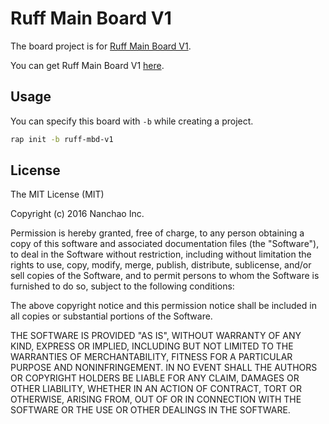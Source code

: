 # Ruff Main Board V1

The board project is for [Ruff Main Board V1](https://rap.ruff.io/devices/ruff-mbd-v1).

You can get Ruff Main Board V1 [here](http://detail.koudaitong.com/show/goods?alias=35wmug7n0nrzf).

## Usage

You can specify this board with `-b` while creating a project.

```bash
rap init -b ruff-mbd-v1
```

## License

The MIT License (MIT)

Copyright (c) 2016 Nanchao Inc.

Permission is hereby granted, free of charge, to any person obtaining a copy of this software and associated documentation files (the "Software"), to deal in the Software without restriction, including without limitation the rights to use, copy, modify, merge, publish, distribute, sublicense, and/or sell copies of the Software, and to permit persons to whom the Software is furnished to do so, subject to the following conditions:

The above copyright notice and this permission notice shall be included in all copies or substantial portions of the Software.

THE SOFTWARE IS PROVIDED "AS IS", WITHOUT WARRANTY OF ANY KIND, EXPRESS OR IMPLIED, INCLUDING BUT NOT LIMITED TO THE WARRANTIES OF MERCHANTABILITY, FITNESS FOR A PARTICULAR PURPOSE AND NONINFRINGEMENT. IN NO EVENT SHALL THE AUTHORS OR COPYRIGHT HOLDERS BE LIABLE FOR ANY CLAIM, DAMAGES OR OTHER LIABILITY, WHETHER IN AN ACTION OF CONTRACT, TORT OR OTHERWISE, ARISING FROM, OUT OF OR IN CONNECTION WITH THE SOFTWARE OR THE USE OR OTHER DEALINGS IN THE SOFTWARE.